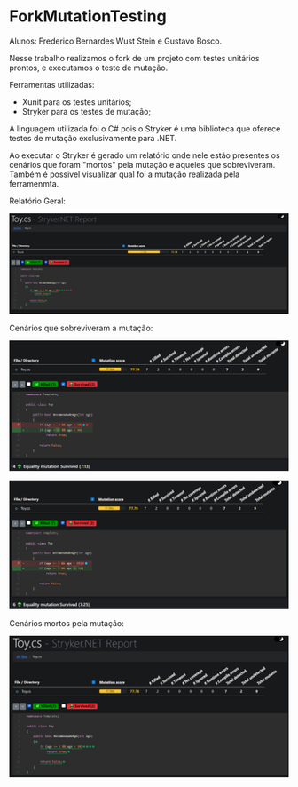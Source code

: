 # ForkMutationTesting

<p>Alunos: Frederico Bernardes Wust Stein e Gustavo Bosco.</p>

<p>Nesse trabalho realizamos o fork de um projeto com testes unitários prontos, e executamos o teste de mutação.</p>
<p>Ferramentas utilizadas:</p>

- Xunit para os testes unitários;
- Stryker para os testes de mutação;

<p>A linguagem utilizada foi o C# pois o Stryker é uma biblioteca que oferece testes de mutação exclusivamente para .NET.</p>
<p>Ao executar o Stryker é gerado um relatório onde nele estão presentes os cenários que foram "mortos" pela mutação e aqueles que sobreviveram. Também é possivel visualizar qual foi a mutação realizada pela ferramenmta.</p>

<p>Relatório Geral:</p>
<p align="center"><img src="img/img1.png"></p>

<p>Cenários que sobreviveram a mutação:</p>
<p align="center"><img src="img/sobrevivente1.png"></p>
<p align="center"><img src="img/sobrevivente2.png"></p>

<p>Cenários mortos pela mutação:</p>

<p align="center"><img src="img/cenarioMortos.png"></p>



